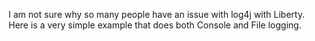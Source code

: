 I am not sure why so many people have an issue with log4j with Liberty.  Here is a very simple example that does both Console and File logging.
